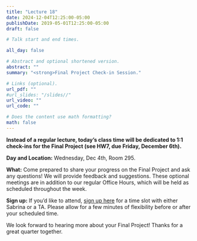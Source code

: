 ```yaml
---
title: "Lecture 18"
date: 2024-12-04T12:25:00-05:00
publishDate: 2019-05-01T12:25:00-05:00
draft: false

# Talk start and end times.

all_day: false

# Abstract and optional shortened version.
abstract: ""
summary: "<strong>Final Project Check-in Session."

# Links (optional).
url_pdf: ""
#url_slides: "/slides//"
url_video: ""
url_code: ""

# Does the content use math formatting?
math: false
---
```




**Instead of a regular lecture, today’s class time will be dedicated to 1:1 check-ins for the Final Project (see HW7, due Friday, December 6th).**

**Day and Location:** Wednesday, Dec 4th, Room 295. 

**What:** Come prepared to share your progress on the Final Project and ask any questions! We will provide feedback and suggestions. These optional meetings are in addition to our regular Office Hours, which will be held as scheduled throughout the week.

**Sign up:** If you’d like to attend, [sign up here](https://docs.google.com/spreadsheets/d/1Zd61zadfSHJ1pHiqIuIiB2Eo3Oa_f_Yyvuk1JCtvFeU/edit?usp=sharing) for a time slot with either Sabrina or a TA. Please allow for a few minutes of flexibility before or after your scheduled time.

We look forward to hearing more about your Final Project! Thanks for a great quarter together.

<!--
## Overview

## Before class


## Readings


## Class materials
-->

